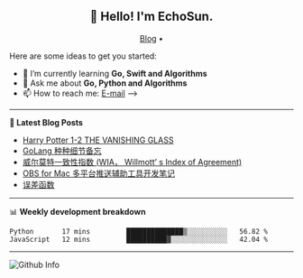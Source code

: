 <h2 align="center">👋 Hello! I'm EchoSun.</h2>
<p align="center">
  <a href="https://blog.echosun.top">Blog</a> •
</p>

Here are some ideas to get you started:

- 🌱 I’m currently learning **Go, Swift and Algorithms**
- 💬 Ask me about **Go, Python and Algorithms**
- 📫 How to reach me: [E-mail](echosun1996@126.com)
-->

-------
**📝 Latest Blog Posts**

<!-- BLOG-POST-LIST:START -->
- [Harry Potter 1-2 THE VANISHING GLASS](https://blog.echosun.top/posts/5d4f2984.html)
- [GoLang 种种细节备忘](https://blog.echosun.top/posts/cbd96d79.html)
- [威尔莫特一致性指数 (WIA， Willmott’ s Index of Agreement)](https://blog.echosun.top/posts/180c5c6c.html)
- [OBS for Mac 多平台推送辅助工具开发笔记](https://blog.echosun.top/posts/42237346.html)
- [误差函数](https://blog.echosun.top/posts/74f30eb7.html)
<!-- BLOG-POST-LIST:END -->

-------

📊 **Weekly development breakdown**
<!--START_SECTION:waka-->
```text
Python       17 mins         ██████████████▒░░░░░░░░░░   56.82 % 
JavaScript   12 mins         ██████████▓░░░░░░░░░░░░░░   42.04 % 
```
<!--END_SECTION:waka-->

-------
![Github Info](https://github-readme-stats.vercel.app/api?username=echosun1996&show_icons=true&count_private=true&hide=prs&theme=default_repocard)
